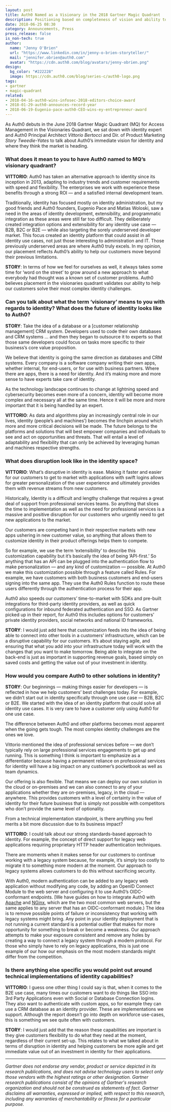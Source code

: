 ```yaml
---
layout: post
title: Auth0 Named as a Visionary in the 2018 Gartner Magic Quadrant 
description: Positioning based on completeness of vision and ability to execute
date: 2018-06-25 08:30
category: Announcements, Press
press_release: false
is_non-tech: true
author:
  name: "Jenny O'Brien"
  url: "https://www.linkedin.com/in/jenny-o-brien-storyteller/"
  mail: "jennifer.obrien@auth0.com"
  avatar: "https://cdn.auth0.com/blog/avatars/jenny-obrien.png"
design:
  bg_color: "#222228"
  image: https://cdn.auth0.com/blog/series-c/auth0-logo.png
tags:
- gartner
- magic-quadrant
related:
- 2018-04-16-auth0-wins-infosec-2018-editors-choice-award
- 2018-01-29-auth0-announces-record-year
- 2018-06-19-Eugenio-pace-auth0-CEO-wins-ey-entrepreneur-award
---
```


As Auth0 debuts in the June 2018 Gartner Magic Quadrant (MQ) for Access Management in the Visionaries Quadrant, we sat down with identity expert and Auth0 Principal Architect *Vittorio Bertocci* and Dir. of Product Marketing *Story Tweedie-Yates* to talk about Auth0’s immediate vision for identity and where they think the market is heading.

### What does it mean to you to have Auth0 named to MQ’s visionary quadrant?

**VITTORIO**: Auth0 has taken an alternative approach to identity since its inception in 2013, adapting to industry trends and customer requirements with speed and flexibility. The enterprises we work with experience these benefits through a strong ROI — and a satisfied internal development team.

Traditionally, identity has focused mostly on identity administration, but my good friends and Auth0 founders, Eugenio Pace and Matias Woloski, saw a need in the areas of identity development, extensibility, and programmatic integration as these areas were still far too difficult. They deliberately created integration options and extensibility for any identity use case — B2B, B2C or B2E — while also targeting the sorely underserved developer market. This focus created an identity platform that could assist in all identity use cases, not just those interesting to administration and IT. Those previously underserved areas are where Auth0 truly excels. 
In my opinion, our placement reflects Auth0’s ability to help our customers move beyond their previous limitations.

**STORY**: In terms of how we feel for ourselves as well, it always takes some time for ‘word on the street’ to grow around a new approach to what everybody had thought was a known set of customer problems.  Auth0 believes placement in the visionaries quadrant validates our ability to help our customers solve their most complex identity challenges.

### Can you talk about what the term ‘visionary’ means to you with regards to identity? What does the future of identity looks like to Auth0? 

**STORY**: Take the idea of a database or a [customer relationship management] CRM system. Developers used to code their own databases and CRM systems … and then they began to outsource it to experts so that those same developers could focus on tasks more specific to their business’s core value proposition. 

We believe that identity is going the same direction as databases and CRM systems. Every company is a software company writing their own apps, whether internal, for end-users, or for use with business partners. Where there are apps, there is a need for identity. And it’s making more and more sense to have experts take care of identity.

As the technology landscape continues to change at lightning speed and cybersecurity becomes even more of a concern, identity will become more complex and necessary all at the same time. Hence it will be more and more important that it is being handled by an expert. 

**VITTORIO**: As data and algorithms play an increasingly central role in our lives, identity (people’s and machines’) becomes the linchpin around which more and more critical decisions will be made. The future belongs to the platforms and solutions that will best empower companies and individuals to see and act on opportunities and threats. That will entail a level of adaptability and flexibility that can only be achieved by leveraging human and machines respective strengths.  

### What does disruption look like in the identity space? 

**VITTORIO**: What’s disruptive in identity is ease. Making it faster and easier for our customers to get to market with applications with swift logins allows for greater personalization of the user experience and ultimately provides them with revenue streams from new customers.

Historically, Identity is a difficult and lengthy challenge that requires a great deal of support from professional services teams. So anything that slices the time to implementation as well as the need for professional services is a massive and positive disruption for our customers who urgently need to get new applications to the market. 

Our customers are competing hard in their respective markets with new apps ushering in new customer value, so anything that allows them to customize identity in their product offerings helps them to compete. 

So for example, we use the term ‘extensibility’ to describe this customization capability but it’s basically the idea of being ‘API-first.’ So anything that has an API can be plugged into the authentication flow to make personalization — and any kind of customization — possible. At Auth0 we make this customization possible through a feature called Rules. For example, we have customers with both business customers and end-users signing into the same app. They use the Auth0 Rules function to route these users differently through the authentication process for their app.

Auth0 also speeds our customers’ time-to-market with SDKs and pre-built integrations for third-party identity providers, as well as quick configurations for inbound federated authentication and SSO. As Gartner picked up in their report, for Auth0 this includes options for customers' private identity providers, social networks and national ID frameworks. 

**STORY**: I would just add here that customization feeds into the idea of being able to connect into other tools in a customers’ infrastructure, which can be a disruptive capability for our customers. It’s about staying agile, and ensuring that what you add into your infrastructure today will work with the changes that you want to make tomorrow. Being able to integrate on the back-end is just as important in supporting revenue goals, based simply on saved costs and getting the value out of your investment in identity.  

### How would you compare Auth0 to other solutions in identity?

**STORY**: Our beginnings — making things easier for developers — is reflected in how we help customers’ best challenges today. For example, we didn’t start out in identity specifically through one use case — B2B, B2C or B2E. We started with the idea of an identity platform that could solve all identity use cases. It is very rare to have a customer only using Auth0 for one use case. 

The difference between Auth0 and other platforms becomes most apparent when the going gets tough. The most complex identity challenges are the ones we love.

Vittorio mentioned the idea of professional services before — we don’t typically rely on large professional services engagements to get up and running. This is something I think is important to emphasize as a differentiator because having a permanent reliance on professional services for identity will have a big impact on any customer’s pocketbook as well as team dynamics.

Our offering is also flexible. That means we can deploy our own solution in the cloud or on-premises and we can also connect to any of your applications whether they are on-premises, legacy, in the cloud —anywhere. This provides customers with a level of certainty in the value of identity for their future business that is simply not possible with competitors who don’t provide the same level of optionality. 

From a technical implementation standpoint, is there anything you feel merits a bit more discussion due to its business impact?

**VITTORIO**: I could talk about our strong standards-based approach to identity. For example, the concept of direct support for legacy web applications requiring proprietary HTTP header authentication techniques.

There are moments when it makes sense for our customers to continue working with a legacy system because, for example, it’s simply too costly to migrate it to something more modern at the moment. Our approach to legacy systems allows customers to do this without sacrificing security. 

With Auth0, modern authentication can be added to any legacy web application without modifying any code, by adding an OpenID Connect Module to the web server and configuring it to use Auth0’s OIDC-conformant endpoints. [We have guides on how to integrate Auth0 with [Apache](https://auth0.com/docs/quickstart/webapp/apache) and [NGinx](https://auth0.com/blog/use-nginx-plus-and-auth0-to-authenticate-api-clients/), which are the two most common web servers, but the same applies to any server that has an OIDC-conformant module.)
The idea is to remove possible points of failure or inconsistency that working with legacy systems might bring. Any point in your identity deployment that is not running a current standard is a potential outlier that makes for more opportunity for something to break or become a weakness. 
Our approach attempts to make your exposure consistent and remove any holes by creating a way to connect a legacy system through a modern protocol. For those who simply have to rely on legacy applications, this is just one example of our how our emphasis on the most modern standards might differ from the competition.

### Is there anything else specific you would point out around technical implementations of identity capabilities? 

**VITTORIO**: I guess one other thing I could say is that, when it comes to the B2E use case, many times our customers want to do things like SSO into 3rd Party Applications even with Social or Database Connection logins. They also want to authenticate with custom apps, so for example they can use a CRM database as an identity provider. These are implementations we support. Although the report doesn’t go into depth on workforce use-cases, this is something we see quite often with customers.

**STORY**: I would just add that the reason these capabilities are important is they give customers flexibility to do what they need at the moment, regardless of their current set-up. This relates to what we talked about in terms of disruption in identity and helping customers be more agile and get immediate value out of an investment in identity for their applications.

---

*Gartner does not endorse any vendor, product or service depicted in its research publications, and does not advise technology users to select only those vendors with the highest ratings or other designation. Gartner research publications consist of the opinions of Gartner's research organization and should not be construed as statements of fact. Gartner disclaims all warranties, expressed or implied, with respect to this research, including any warranties of merchantability or fitness for a particular purpose.*
